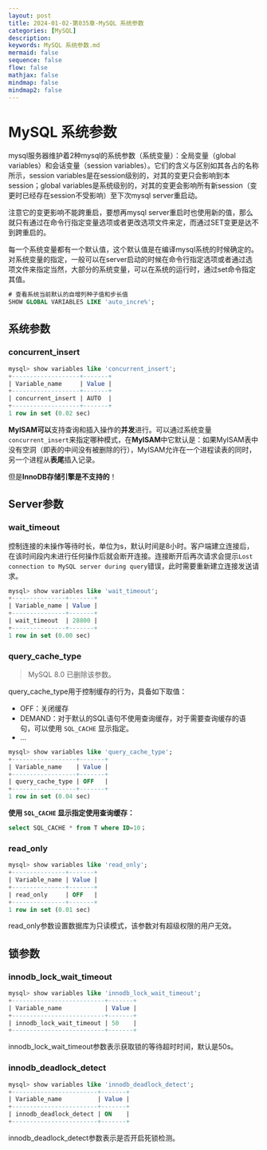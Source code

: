 ```yaml
---
layout: post
title: 2024-01-02-第035章-MySQL 系统参数
categories: [MySQL]
description: 
keywords: MySQL 系统参数.md
mermaid: false
sequence: false
flow: false
mathjax: false
mindmap: false
mindmap2: false
---
```

# MySQL 系统参数
mysql服务器维护着2种mysql的系统参数（系统变量）：全局变量（global variables）和会话变量（session variables）。它们的含义与区别如其各占的名称所示，session variables是在session级别的，对其的变更只会影响到本session；global variables是系统级别的，对其的变更会影响所有新session（变更时已经存在session不受影响）至下次mysql server重启动。

注意它的变更影响不能跨重启，要想再mysql server重启时也使用新的值，那么就只有通过在命令行指定变量选项或者更改选项文件来定，而通过SET变更是达不到跨重启的。

每一个系统变量都有一个默认值，这个默认值是在编译mysql系统的时候确定的。对系统变量的指定，一般可以在server启动的时候在命令行指定选项或者通过选项文件来指定当然，大部分的系统变量，可以在系统的运行时，通过set命令指定其值。



```sql
# 查看系统当前默认的自增列种子值和步长值
SHOW GLOBAL VARIABLES LIKE 'auto_incre%';
```



## 系统参数

### concurrent_insert

```sql
mysql> show variables like 'concurrent_insert';
+-------------------+-------+
| Variable_name     | Value |
+-------------------+-------+
| concurrent_insert | AUTO  |
+-------------------+-------+
1 row in set (0.02 sec)
```



**MyISAM可以**支持查询和插入操作的**并发**进行。可以通过系统变量`concurrent_insert`来指定哪种模式，在**MyISAM**中它默认是：如果MyISAM表中没有空洞（即表的中间没有被删除的行），MyISAM允许在一个进程读表的同时，另一个进程从**表尾**插入记录。

但是**InnoDB存储引擎是不支持的**！



## Server参数

### wait_timeout

控制连接的未操作等待时长，单位为s，默认时间是8小时。客户端建立连接后，在该时间段内未进行任何操作后就会断开连接。连接断开后再次请求会提示`Lost connection to MySQL server during query`错误，此时需要重新建立连接发送请求。

```sql
mysql> show variables like 'wait_timeout';
+---------------+-------+
| Variable_name | Value |
+---------------+-------+
| wait_timeout  | 28800 |
+---------------+-------+
1 row in set (0.00 sec)
```



### query_cache_type

> MySQL 8.0 已删除该参数。

query_cache_type用于控制缓存的行为，具备如下取值：

- OFF：关闭缓存
- DEMAND：对于默认的SQL语句不使用查询缓存，对于需要查询缓存的语句，可以使用 `SQL_CACHE` 显示指定。
- ...

```sql
mysql> show variables like 'query_cache_type';
+------------------+-------+
| Variable_name    | Value |
+------------------+-------+
| query_cache_type | OFF   |
+------------------+-------+
1 row in set (0.04 sec)
```



**使用 `SQL_CACHE` 显示指定使用查询缓存：**

```sql
select SQL_CACHE * from T where ID=10；
```



### read_only

```sql
mysql> show variables like 'read_only';
+---------------+-------+
| Variable_name | Value |
+---------------+-------+
| read_only     | OFF   |
+---------------+-------+
1 row in set (0.01 sec)
```



read_only参数设置数据库为只读模式，该参数对有超级权限的用户无效。



## 锁参数

### innodb_lock_wait_timeout

```sql
mysql> show variables like 'innodb_lock_wait_timeout';
+--------------------------+-------+
| Variable_name            | Value |
+--------------------------+-------+
| innodb_lock_wait_timeout | 50    |
+--------------------------+-------+
```



innodb_lock_wait_timeout参数表示获取锁的等待超时时间，默认是50s。



### innodb_deadlock_detect

```sql
mysql> show variables like 'innodb_deadlock_detect';
+------------------------+-------+
| Variable_name          | Value |
+------------------------+-------+
| innodb_deadlock_detect | ON    |
+------------------------+-------+
```



innodb_deadlock_detect参数表示是否开启死锁检测。